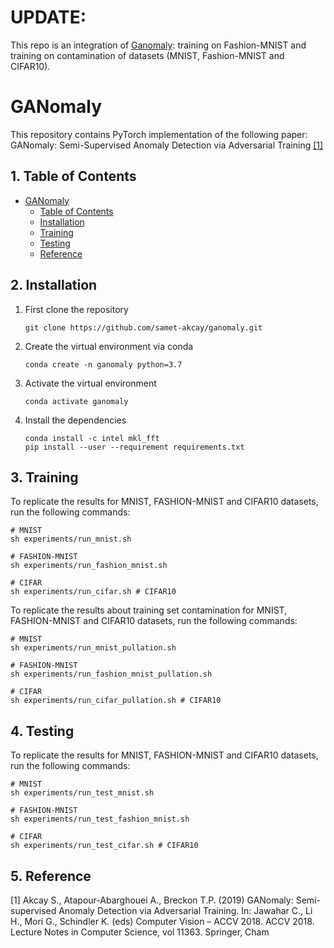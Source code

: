 # UPDATE: 
This repo is an integration of [Ganomaly](https://github.com/samet-akcay/ganomaly): training on Fashion-MNIST and training on contamination of datasets (MNIST, Fashion-MNIST and CIFAR10).

# GANomaly

This repository contains PyTorch implementation of the following paper: GANomaly: Semi-Supervised Anomaly Detection via Adversarial Training [[1]](#reference)

##  1. Table of Contents
- [GANomaly](#ganomaly)
    - [Table of Contents](#table-of-contents)
    - [Installation](#installation)
    - [Training](#training)
    - [Testing](#testing)
    - [Reference](#reference)
    

## 2. Installation
1. First clone the repository
   ```
   git clone https://github.com/samet-akcay/ganomaly.git
   ```
2. Create the virtual environment via conda
    ```
    conda create -n ganomaly python=3.7
    ```
3. Activate the virtual environment
    ```
    conda activate ganomaly
    ```
3. Install the dependencies
   ```
   conda install -c intel mkl_fft
   pip install --user --requirement requirements.txt
   ```

## 3. Training
To replicate the results for MNIST, FASHION-MNIST and CIFAR10 datasets, run the following commands:

``` shell
# MNIST
sh experiments/run_mnist.sh

# FASHION-MNIST
sh experiments/run_fashion_mnist.sh

# CIFAR
sh experiments/run_cifar.sh # CIFAR10
```

To replicate the results about training set contamination for MNIST, FASHION-MNIST and CIFAR10 datasets, run the following commands:

``` shell
# MNIST
sh experiments/run_mnist_pullation.sh

# FASHION-MNIST
sh experiments/run_fashion_mnist_pullation.sh

# CIFAR
sh experiments/run_cifar_pullation.sh # CIFAR10
```

## 4. Testing
To replicate the results for MNIST, FASHION-MNIST and CIFAR10 datasets, run the following commands:

``` shell
# MNIST
sh experiments/run_test_mnist.sh

# FASHION-MNIST
sh experiments/run_test_fashion_mnist.sh

# CIFAR
sh experiments/run_test_cifar.sh # CIFAR10
```

## 5. Reference
[1]  Akcay S., Atapour-Abarghouei A., Breckon T.P. (2019) GANomaly: Semi-supervised Anomaly Detection via Adversarial Training. In: Jawahar C., Li H., Mori G., Schindler K. (eds) Computer Vision – ACCV 2018. ACCV 2018. Lecture Notes in Computer Science, vol 11363. Springer, Cham

